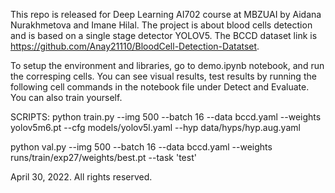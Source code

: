 This repo is released for Deep Learning AI702 course at MBZUAI by Aidana Nurakhmetova and Imane Hilal. The project is about blood cells detection and is based on a single stage detector YOLOV5. The BCCD dataset link is https://github.com/Anay21110/BloodCell-Detection-Datatset. 

To setup the environment and libraries, go to demo.ipynb notebook, and run the corresping cells. You can see visual results, test results by running the following cell commands in the notebook file under Detect and Evaluate. 
You can also train yourself.


SCRIPTS:
python train.py --img 500 --batch 16  --data bccd.yaml --weights yolov5m6.pt --cfg models/yolov5l.yaml --hyp data/hyps/hyp.aug.yaml

python val.py  --img 500 --batch 16 --data bccd.yaml --weights runs/train/exp27/weights/best.pt  --task 'test'


April 30, 2022. All rights reserved.